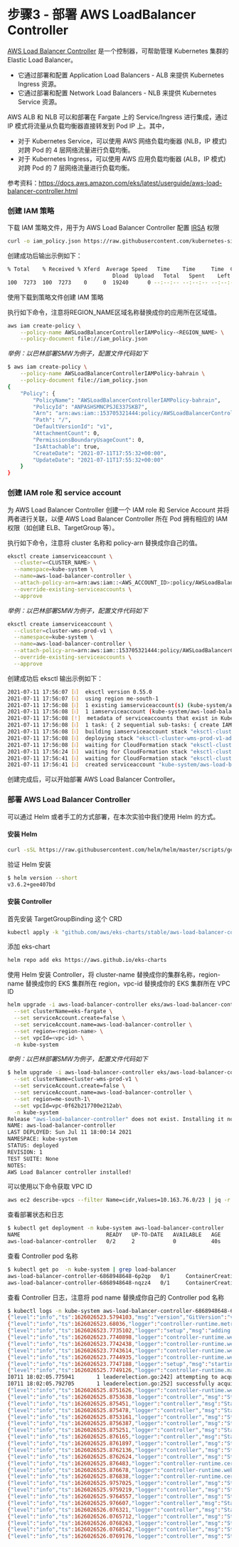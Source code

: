 # 步骤3 - 部署 AWS LoadBalancer Controller



[AWS Load Balancer Controller](https://github.com/kubernetes-sigs/aws-load-balancer-controller) 是一个控制器，可帮助管理 Kubernetes 集群的 Elastic Load Balancer。

- 它通过部署和配置 Application Load Balancers - ALB 来提供 Kubernetes Ingress 资源。
- 它通过部署和配置 Network Load Balancers - NLB 来提供 Kubernetes Service 资源。



AWS ALB 和 NLB 可以和部署在 Fargate 上的 Service/Ingress 进行集成，通过 IP 模式将流量从负载均衡器直接转发到 Pod IP 上。其中，

- 对于 Kubernetes Service，可以使用 AWS 网络负载均衡器 (NLB，IP 模式) 对跨 Pod 的 4 层网络流量进行负载均衡。
- 对于 Kubernetes Ingress，可以使用 AWS 应用负载均衡器 (ALB，IP 模式) 对跨 Pod 的 7 层网络流量进行负载均衡。



参考资料：https://docs.aws.amazon.com/eks/latest/userguide/aws-load-balancer-controller.html

### 创建 IAM 策略

下载 IAM 策略文件，用于为 AWS Load Balancer Controller 配置 [IRSA](https://docs.aws.amazon.com/eks/latest/userguide/iam-roles-for-service-accounts.html) 权限 

```bash
curl -o iam_policy.json https://raw.githubusercontent.com/kubernetes-sigs/aws-load-balancer-controller/main/docs/install/iam_policy.json
```

创建成功后输出示例如下：

```bash
% Total    % Received % Xferd  Average Speed   Time    Time     Time  Current
                                 Dload  Upload   Total   Spent    Left  Speed
100  7273  100  7273    0     0  19240      0 --:--:-- --:--:-- --:--:-- 19240
```



使用下载到策略文件创建 IAM 策略

执行如下命令，注意将REGION_NAME区域名称替换成你的应用所在区域值。

```bash
aws iam create-policy \
    --policy-name AWSLoadBalancerControllerIAMPolicy-<REGION_NAME> \
    --policy-document file://iam_policy.json
```

*举例：以巴林部署SMW为例子，配置文件代码如下*

```bash
$ aws iam create-policy \
    --policy-name AWSLoadBalancerControllerIAMPolicy-bahrain \
    --policy-document file://iam_policy.json
{
    "Policy": {
        "PolicyName": "AWSLoadBalancerControllerIAMPolicy-bahrain",
        "PolicyId": "ANPASHSMNCPSJE337SKB7",
        "Arn": "arn:aws:iam::153705321444:policy/AWSLoadBalancerControllerIAMPolicy-bahrain",
        "Path": "/",
        "DefaultVersionId": "v1",
        "AttachmentCount": 0,
        "PermissionsBoundaryUsageCount": 0,
        "IsAttachable": true,
        "CreateDate": "2021-07-11T17:55:32+00:00",
        "UpdateDate": "2021-07-11T17:55:32+00:00"
    }
}
```





### 创建 IAM role 和 service account

为 AWS Load Balancer Controller 创建一个 IAM role 和 Service Account 并将两者进行关联，以便 AWS Load Balancer Controller 所在 Pod 拥有相应的 IAM 权限（如创建 ELB、TargetGroup 等）。

执行如下命令，注意将 cluster 名称和 policy-arn 替换成你自己的值。

```bash
eksctl create iamserviceaccount \
  --cluster=<CLUSTER_NAME> \
  --namespace=kube-system \
  --name=aws-load-balancer-controller \
  --attach-policy-arn=arn:aws:iam::<AWS_ACCOUNT_ID>:policy/AWSLoadBalancerControllerIAMPolicy \
  --override-existing-serviceaccounts \
  --approve
```

*举例：以巴林部署SMW为例子，配置文件代码如下*

```bash
eksctl create iamserviceaccount \
  --cluster=cluster-wms-prod-v1 \
  --namespace=kube-system \
  --name=aws-load-balancer-controller \
  --attach-policy-arn=arn:aws:iam::153705321444:policy/AWSLoadBalancerControllerIAMPolicy-bahrain \
  --override-existing-serviceaccounts \
  --approve
```



创建成功后 eksctl 输出示例如下：

```bash
2021-07-11 17:56:07 [ℹ]  eksctl version 0.55.0
2021-07-11 17:56:07 [ℹ]  using region me-south-1
2021-07-11 17:56:08 [ℹ]  1 existing iamserviceaccount(s) (kube-system/aws-node) will be excluded
2021-07-11 17:56:08 [ℹ]  1 iamserviceaccount (kube-system/aws-load-balancer-controller) was included (based on the include/exclude rules)
2021-07-11 17:56:08 [!]  metadata of serviceaccounts that exist in Kubernetes will be updated, as --override-existing-serviceaccounts was set
2021-07-11 17:56:08 [ℹ]  1 task: { 2 sequential sub-tasks: { create IAM role for serviceaccount "kube-system/aws-load-balancer-controller", create serviceaccount "kube-system/aws-load-balancer-controller" } }
2021-07-11 17:56:08 [ℹ]  building iamserviceaccount stack "eksctl-cluster-wms-prod-v1-addon-iamserviceaccount-kube-system-aws-load-balancer-controller"
2021-07-11 17:56:08 [ℹ]  deploying stack "eksctl-cluster-wms-prod-v1-addon-iamserviceaccount-kube-system-aws-load-balancer-controller"
2021-07-11 17:56:08 [ℹ]  waiting for CloudFormation stack "eksctl-cluster-wms-prod-v1-addon-iamserviceaccount-kube-system-aws-load-balancer-controller"
2021-07-11 17:56:24 [ℹ]  waiting for CloudFormation stack "eksctl-cluster-wms-prod-v1-addon-iamserviceaccount-kube-system-aws-load-balancer-controller"
2021-07-11 17:56:41 [ℹ]  waiting for CloudFormation stack "eksctl-cluster-wms-prod-v1-addon-iamserviceaccount-kube-system-aws-load-balancer-controller"
2021-07-11 17:56:41 [ℹ]  created serviceaccount "kube-system/aws-load-balancer-controller"
```

创建完成后，可以开始部署 AWS Load Balancer Controller。



### 部署 AWS Load Balancer Controller

可以通过 Helm 或者手工的方式部署，在本次实验中我们使用 Helm 的方式。

#### 安装 Helm

```bash
curl -sSL https://raw.githubusercontent.com/helm/helm/master/scripts/get-helm-3 | bash
```

验证 Helm 安装

```bash
$ helm version --short
v3.6.2+gee407bd
```



#### 安装 Controller

首先安装 TargetGroupBinding 这个 CRD

```bash
kubectl apply -k "github.com/aws/eks-charts/stable/aws-load-balancer-controller//crds?ref=master"
```

添加 eks-chart

```bash
helm repo add eks https://aws.github.io/eks-charts
```

使用 Helm 安装 Controller，将 cluster-name 替换成你的集群名称，region-name 替换成你的 EKS 集群所在 region，vpc-id 替换成你的 EKS 集群所在 VPC ID

```bash
helm upgrade -i aws-load-balancer-controller eks/aws-load-balancer-controller \
  --set clusterName=eks-fargate \
  --set serviceAccount.create=false \
  --set serviceAccount.name=aws-load-balancer-controller \
  --set region=<region-name> \
  --set vpcId=<vpc-id> \
  -n kube-system
```

*举例：以巴林部署SMW为例子，配置文件代码如下*

```bash
$ helm upgrade -i aws-load-balancer-controller eks/aws-load-balancer-controller \
  --set clusterName=cluster-wms-prod-v1 \
  --set serviceAccount.create=false \
  --set serviceAccount.name=aws-load-balancer-controller \
  --set region=me-south-1\
  --set vpcId=vpc-0f62b217700e212ab\
  -n kube-system
Release "aws-load-balancer-controller" does not exist. Installing it now.
NAME: aws-load-balancer-controller
LAST DEPLOYED: Sun Jul 11 18:00:14 2021
NAMESPACE: kube-system
STATUS: deployed
REVISION: 1
TEST SUITE: None
NOTES:
AWS Load Balancer controller installed!
```



可以使用以下命令获取 VPC ID

```bash
aws ec2 describe-vpcs --filter Name=cidr,Values=10.163.76.0/23 | jq -r '.Vpcs[0].VpcId'
```



查看部署状态和日志

```bash
$ kubectl get deployment -n kube-system aws-load-balancer-controller
NAME                           READY   UP-TO-DATE   AVAILABLE   AGE
aws-load-balancer-controller   0/2     2            0           40s
```


查看 Controller pod 名称

```bash
$ kubectl get po  -n kube-system | grep load-balancer
aws-load-balancer-controller-6868948648-6p2qp   0/1     ContainerCreating   0          97s
aws-load-balancer-controller-6868948648-nqzz4   0/1     ContainerCreating   0          97s
```

查看 Controller 日志，注意将 pod name 替换成你自己的 Controller pod 名称

```bash
$ kubectl logs -n kube-system aws-load-balancer-controller-6868948648-6p2qp
{"level":"info","ts":1626026523.5794103,"msg":"version","GitVersion":"v2.2.1","GitCommit":"27803e3f8e3b637873f9bb59c56b78de01f65b79","BuildDate":"2021-06-25T17:18:28+0000"}
{"level":"info","ts":1626026523.68036,"logger":"controller-runtime.metrics","msg":"metrics server is starting to listen","addr":":8080"}
{"level":"info","ts":1626026523.7735102,"logger":"setup","msg":"adding health check for controller"}
{"level":"info","ts":1626026523.7740898,"logger":"controller-runtime.webhook","msg":"registering webhook","path":"/mutate-v1-pod"}
{"level":"info","ts":1626026523.7742438,"logger":"controller-runtime.webhook","msg":"registering webhook","path":"/mutate-elbv2-k8s-aws-v1beta1-targetgroupbinding"}
{"level":"info","ts":1626026523.7743614,"logger":"controller-runtime.webhook","msg":"registering webhook","path":"/validate-elbv2-k8s-aws-v1beta1-targetgroupbinding"}
{"level":"info","ts":1626026523.7744935,"logger":"controller-runtime.webhook","msg":"registering webhook","path":"/validate-networking-v1beta1-ingress"}
{"level":"info","ts":1626026523.7747188,"logger":"setup","msg":"starting podInfo repo"}
{"level":"info","ts":1626026525.7749126,"logger":"controller-runtime.manager","msg":"starting metrics server","path":"/metrics"}
I0711 18:02:05.775941       1 leaderelection.go:242] attempting to acquire leader lease  kube-system/aws-load-balancer-controller-leader...
I0711 18:02:05.792705       1 leaderelection.go:252] successfully acquired lease kube-system/aws-load-balancer-controller-leader
{"level":"info","ts":1626026525.8751626,"logger":"controller-runtime.webhook.webhooks","msg":"starting webhook server"}
{"level":"info","ts":1626026525.8753638,"logger":"controller","msg":"Starting EventSource","reconcilerGroup":"elbv2.k8s.aws","reconcilerKind":"TargetGroupBinding","controller":"targetGroupBinding","source":"kind source: /, Kind="}
{"level":"info","ts":1626026525.875451,"logger":"controller","msg":"Starting EventSource","reconcilerGroup":"elbv2.k8s.aws","reconcilerKind":"TargetGroupBinding","controller":"targetGroupBinding","source":"kind source: /, Kind="}
{"level":"info","ts":1626026525.875478,"logger":"controller","msg":"Starting EventSource","reconcilerGroup":"elbv2.k8s.aws","reconcilerKind":"TargetGroupBinding","controller":"targetGroupBinding","source":"kind source: /, Kind="}
{"level":"info","ts":1626026525.8753161,"logger":"controller","msg":"Starting EventSource","controller":"service","source":"kind source: /, Kind="}
{"level":"info","ts":1626026525.8756387,"logger":"controller","msg":"Starting Controller","controller":"service"}
{"level":"info","ts":1626026525.875251,"logger":"controller","msg":"Starting EventSource","controller":"ingress","source":"channel source: 0xc0004fddb0"}
{"level":"info","ts":1626026525.876165,"logger":"controller","msg":"Starting EventSource","controller":"ingress","source":"channel source: 0xc0004fde00"}
{"level":"info","ts":1626026525.8761897,"logger":"controller","msg":"Starting EventSource","controller":"ingress","source":"kind source: /, Kind="}
{"level":"info","ts":1626026525.8762136,"logger":"controller","msg":"Starting EventSource","controller":"ingress","source":"kind source: /, Kind="}
{"level":"info","ts":1626026525.8762624,"logger":"controller","msg":"Starting EventSource","controller":"ingress","source":"kind source: /, Kind="}
{"level":"info","ts":1626026525.876483,"logger":"controller-runtime.certwatcher","msg":"Updated current TLS certificate"}
{"level":"info","ts":1626026525.876678,"logger":"controller-runtime.webhook","msg":"serving webhook server","host":"","port":9443}
{"level":"info","ts":1626026525.876838,"logger":"controller-runtime.certwatcher","msg":"Starting certificate watcher"}
{"level":"info","ts":1626026525.9757025,"logger":"controller","msg":"Starting workers","controller":"service","worker count":3}
{"level":"info","ts":1626026525.9759219,"logger":"controller","msg":"Starting EventSource","reconcilerGroup":"elbv2.k8s.aws","reconcilerKind":"TargetGroupBinding","controller":"targetGroupBinding","source":"kind source: /, Kind="}
{"level":"info","ts":1626026525.9764557,"logger":"controller","msg":"Starting EventSource","controller":"ingress","source":"channel source: 0xc0004fde50"}
{"level":"info","ts":1626026525.976607,"logger":"controller","msg":"Starting EventSource","controller":"ingress","source":"kind source: /, Kind="}
{"level":"info","ts":1626026526.076321,"logger":"controller","msg":"Starting Controller","reconcilerGroup":"elbv2.k8s.aws","reconcilerKind":"TargetGroupBinding","controller":"targetGroupBinding"}
{"level":"info","ts":1626026526.0765712,"logger":"controller","msg":"Starting workers","reconcilerGroup":"elbv2.k8s.aws","reconcilerKind":"TargetGroupBinding","controller":"targetGroupBinding","worker count":3}
{"level":"info","ts":1626026526.0768263,"logger":"controller","msg":"Starting EventSource","controller":"ingress","source":"kind source: /, Kind="}
{"level":"info","ts":1626026526.0768542,"logger":"controller","msg":"Starting Controller","controller":"ingress"}
{"level":"info","ts":1626026526.0769176,"logger":"controller","msg":"Starting workers","controller":"ingress","worker count":3}

```









